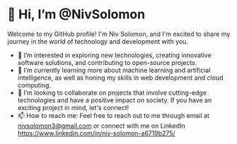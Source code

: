 # 👋 Hi, I’m @NivSolomon

Welcome to my GitHub profile! I'm Niv Solomon, and I'm excited to share my journey in the world of technology and development with you.

- 👀 I’m interested in exploring new technologies, creating innovative software solutions, and contributing to open-source projects.
- 🌱 I’m currently learning more about machine learning and artificial intelligence, as well as honing my skills in web development and cloud computing.
- 💞️ I’m looking to collaborate on projects that involve cutting-edge technologies and have a positive impact on society. If you have an exciting project in mind, let's connect!
- 📫 How to reach me: Feel free to reach out to me through email at nivsolomon3@gmail.com or connect with me on LinkedIn https://www.linkedin.com/in/niv-solomon-a6719b275/

<!---
NivSolomon/NivSolomon is a ✨ special ✨ repository because its `README.md` (this file) appears on your GitHub profile.
You can click the Preview link to take a look at your changes.
--->

